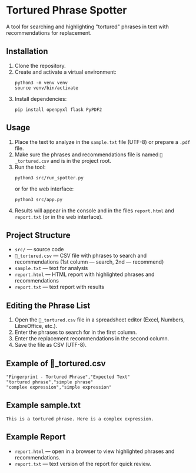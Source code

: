 # Tortured Phrase Spotter

A tool for searching and highlighting "tortured" phrases in text with recommendations for replacement.

## Installation

1. Clone the repository.
2. Create and activate a virtual environment:
   ```
   python3 -m venv venv
   source venv/bin/activate
   ```
3. Install dependencies:
   ```
   pip install openpyxl flask PyPDF2
   ```

## Usage

1. Place the text to analyze in the `sample.txt` file (UTF-8) or prepare a `.pdf` file.
2. Make sure the phrases and recommendations file is named `🤷_tortured.csv` and is in the project root.
3. Run the tool:
   ```
   python3 src/run_spotter.py
   ```
   or for the web interface:
   ```
   python3 src/app.py
   ```
4. Results will appear in the console and in the files `report.html` and `report.txt` (or in the web interface).

## Project Structure

- `src/` — source code
- `🤷_tortured.csv` — CSV file with phrases to search and recommendations (1st column — search, 2nd — recommend)
- `sample.txt` — text for analysis
- `report.html` — HTML report with highlighted phrases and recommendations
- `report.txt` — text report with results

## Editing the Phrase List

1. Open the `🤷_tortured.csv` file in a spreadsheet editor (Excel, Numbers, LibreOffice, etc.).
2. Enter the phrases to search for in the first column.
3. Enter the replacement recommendations in the second column.
4. Save the file as CSV (UTF-8).

## Example of 🤷_tortured.csv

```
"Fingerprint - Tortured Phrase","Expected Text"
"tortured phrase","simple phrase"
"complex expression","simple expression"
```

## Example sample.txt

```
This is a tortured phrase. Here is a complex expression.
```

## Example Report

- `report.html` — open in a browser to view highlighted phrases and recommendations.
- `report.txt` — text version of the report for quick review.
